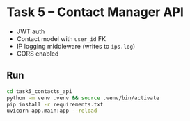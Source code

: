# Task 5 – Contact Manager API

- JWT auth
- Contact model with `user_id` FK
- IP logging middleware (writes to `ips.log`)
- CORS enabled

## Run
```bash
cd task5_contacts_api
python -m venv .venv && source .venv/bin/activate
pip install -r requirements.txt
uvicorn app.main:app --reload
```
